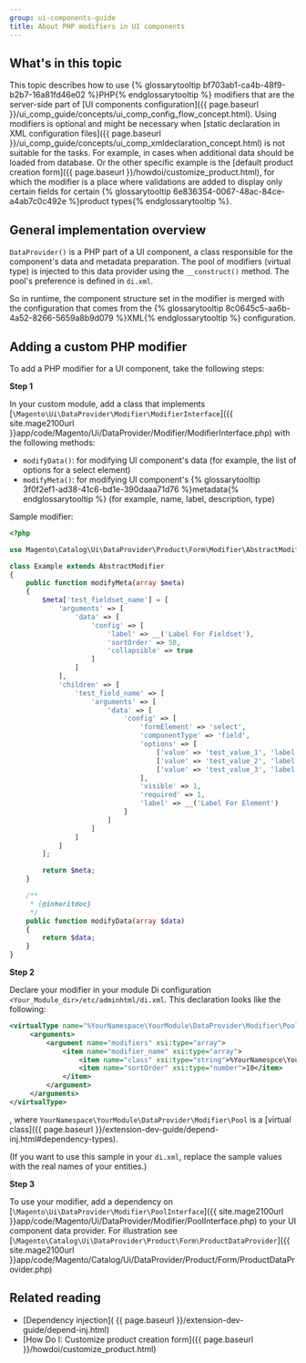```yaml
---
group: ui-components-guide
title: About PHP modifiers in UI components
---
```


## What's in this topic

This topic describes how to use {% glossarytooltip bf703ab1-ca4b-48f9-b2b7-16a81fd46e02 %}PHP{% endglossarytooltip %} modifiers that are the server-side part of [UI components configuration]({{ page.baseurl }}/ui_comp_guide/concepts/ui_comp_config_flow_concept.html). Using modifiers is optional and might be necessary when [static declaration in XML configuration files]({{ page.baseurl }}/ui_comp_guide/concepts/ui_comp_xmldeclaration_concept.html) is not suitable for the tasks. For example, in cases when additional data should be loaded from database. Or the other specific example is the [default product creation form]({{ page.baseurl }}/howdoi/customize_product.html), for which the modifier is a place where validations are added to display only certain fields for certain {% glossarytooltip 6e836354-0067-48ac-84ce-a4ab7c0c492e %}product types{% endglossarytooltip %}.

## General implementation overview

`DataProvider()` is a PHP part of a UI component, a class responsible for the component's data and metadata preparation. The pool of modifiers (virtual type) is injected to this data provider using the `__construct()` method. The pool's preference is defined in `di.xml`.

So in runtime, the component structure set in the modifier is merged with the configuration that comes from the {% glossarytooltip 8c0645c5-aa6b-4a52-8266-5659a8b9d079 %}XML{% endglossarytooltip %} configuration.

## Adding a custom PHP modifier

To add a PHP modifier for a UI component, take the following steps:

**Step 1**

In your custom module, add a class that implements [`\Magento\Ui\DataProvider\Modifier\ModifierInterface`]({{ site.mage2100url }}app/code/Magento/Ui/DataProvider/Modifier/ModifierInterface.php) with the following methods:

- `modifyData()`: for modifying UI component's data (for example, the list of options for a select element)
- `modifyMeta()`: for modifying UI component's {% glossarytooltip 3f0f2ef1-ad38-41c6-bd1e-390daaa71d76 %}metadata{% endglossarytooltip %} (for example, name, label, description, type)

Sample modifier:

```php
<?php

use Magento\Catalog\Ui\DataProvider\Product\Form\Modifier\AbstractModifier;

class Example extends AbstractModifier
{
    public function modifyMeta(array $meta)
    {
        $meta['test_fieldset_name'] = [
            'arguments' => [
                'data' => [
                    'config' => [
                        'label' => __('Label For Fieldset'),
                        'sortOrder' => 50,
                        'collapsible' => true
                    ]
                ]
            ],
            'children' => [
                'test_field_name' => [
                    'arguments' => [
                        'data' => [
                            'config' => [
                                'formElement' => 'select',
                                'componentType' => 'field',
                                'options' => [
                                    ['value' => 'test_value_1', 'label' => 'Test Value 1'],
                                    ['value' => 'test_value_2', 'label' => 'Test Value 2'],
                                    ['value' => 'test_value_3', 'label' => 'Test Value 3'],
                                ],
                                'visible' => 1,
                                'required' => 1,
                                'label' => __('Label For Element')
                            ]
                        ]
                    ]
                ]
            ]
        ];

        return $meta;
    }

    /**
     * {@inheritdoc}
     */
    public function modifyData(array $data)
    {
        return $data;
    }
}
```

**Step 2**

Declare your modifier in your module Di configuration `<Your_Module_dir>/etc/adminhtml/di.xml`. This declaration looks like the following:

```xml
<virtualType name="%YourNamespace\YourModule\DataProvider\Modifier\Pool%" type="Magento\Ui\DataProvider\Modifier\Pool">
     <arguments>
         <argument name="modifiers" xsi:type="array">
             <item name="modifier_name" xsi:type="array">
                 <item name="class" xsi:type="string">%YourNamespce\YourModule\Modifier\YourModifierClass%</item>
                 <item name="sortOrder" xsi:type="number">10</item>
             </item>
         </argument>
     </arguments>
</virtualType>
```

, where `YourNamespace\YourModule\DataProvider\Modifier\Pool` is a [virtual class]({{ page.baseurl }}/extension-dev-guide/depend-inj.html#dependency-types).

(If you want to use this sample in your `di.xml`, replace the sample values with the real names of your entities.)

**Step 3**

To use your modifier, add a dependency on [`\Magento\Ui\DataProvider\Modifier\PoolInterface`]({{ site.mage2100url }}app/code/Magento/Ui/DataProvider/Modifier/PoolInterface.php) to your UI component data provider. For illustration see [`\Magento\Catalog\Ui\DataProvider\Product\Form\ProductDataProvider`]({{ site.mage2100url }}app/code/Magento/Catalog/Ui/DataProvider/Product/Form/ProductDataProvider.php)

## Related reading

- [Dependency injection]( {{ page.baseurl }}/extension-dev-guide/depend-inj.html)
- [How Do I: Customize product creation form]({{ page.baseurl }}/howdoi/customize_product.html)
